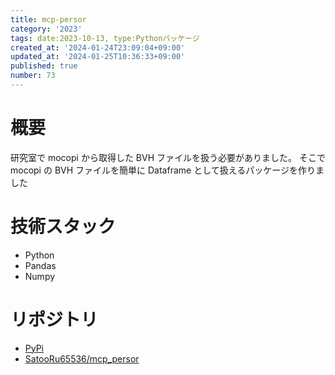 ```yaml
---
title: mcp-persor
category: '2023'
tags: date:2023-10-13, type:Pythonパッケージ
created_at: '2024-01-24T23:09:04+09:00'
updated_at: '2024-01-25T10:36:33+09:00'
published: true
number: 73
---
```


# 概要
研究室で mocopi から取得した BVH ファイルを扱う必要がありました。
そこで mocopi の BVH ファイルを簡単に Dataframe として扱えるパッケージを作りました

# 技術スタック
- Python
- Pandas
- Numpy

# リポジトリ
- [PyPi](https://pypi.org/project/mcp-persor/)
- [SatooRu65536/mcp_persor](https://github.com/SatooRu65536/mcp_persor)

